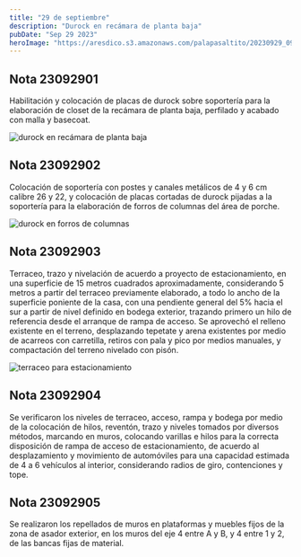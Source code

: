 ```yaml
---
title: "29 de septiembre"
description: "Durock en recámara de planta baja"
pubDate: "Sep 29 2023"
heroImage: "https://aresdico.s3.amazonaws.com/palapasaltito/20230929_094011.jpg"
---
```


## Nota 23092901

Habilitación y colocación de placas de durock sobre soportería para la elaboración de closet de la recámara de planta baja, perfilado y acabado con malla y basecoat.

![durock en recámara de planta baja](https://aresdico.s3.amazonaws.com/palapasaltito/20230929_094011.jpg "durock en recámara de planta baja")

## Nota 23092902

Colocación de soportería con postes y canales metálicos de 4 y 6 cm calibre 26 y 22, y colocación de placas cortadas de durock pijadas a la soportería para la elaboración de forros de columnas del área de porche.

![durock en forros de columnas](https://aresdico.s3.amazonaws.com/palapasaltito/20230929_094106.jpg "durock en forros de columnas")

## Nota 23092903

Terraceo, trazo y nivelación de acuerdo a proyecto de estacionamiento, en una superficie de 15 metros cuadrados aproximadamente, considerando 5 metros a partir del terraceo previamente elaborado, a todo lo ancho de la superficie poniente de la casa, con una pendiente general del 5% hacia el sur a partir de nivel definido en bodega exterior, trazando primero un hilo de referencia desde el arranque de rampa de acceso. Se aprovechó el relleno existente en el terreno, desplazando tepetate y arena existentes por medio de acarreos con carretilla, retiros con pala y pico por medios manuales, y compactación del terreno nivelado con pisón.

![terraceo para estacionamiento](https://aresdico.s3.amazonaws.com/palapasaltito/20230929_121258.jpg "terraceo para estacionamiento")

## Nota 23092904

Se verificaron los niveles de terraceo, acceso, rampa y bodega por medio de la colocación de hilos, reventón, trazo y niveles tomados por diversos métodos, marcando en muros, colocando varillas e hilos para la correcta disposición de rampa de acceso de estacionamiento, de acuerdo al desplazamiento y movimiento de automóviles para una capacidad estimada de 4 a 6 vehículos al interior, considerando radios de giro, contenciones y tope.

## Nota 23092905

Se realizaron los repellados de muros en plataformas y muebles fijos de la zona de asador exterior, en los muros del eje 4 entre A y B, y 4 entre 1 y 2, de las bancas fijas de material.
